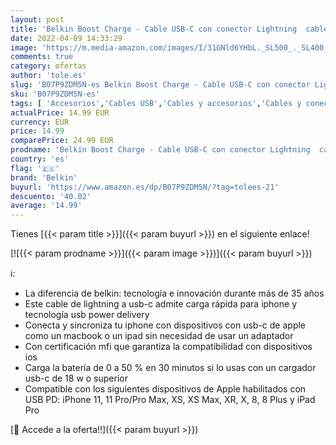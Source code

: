 ```yaml
---
layout: post
title: 'Belkin Boost Charge - Cable USB-C con conector Lightning  cable con certificación MFi  para iPhone  MacBook  iPad  cable de carga rápida USB-C a Lightning  1 2 m   negro'
date: 2022-04-09 14:33:29
image: 'https://m.media-amazon.com/images/I/31GNld6YHbL._SL500_._SL400_.jpg'
comments: true
category: ofertas
author: 'tole.es'
slug: 'B07P9ZDM5N-es Belkin Boost Charge - Cable USB-C con conector Lightning...'
sku: 'B07P9ZDM5N-es'
tags: [ 'Accesorios','Cables USB','Cables y accesorios','Cables y conectores','Informática','belkin','ipad','iphone', ]
actualPrice: 14.99 EUR
currency: EUR
price: 14.99
comparePrice: 24.99 EUR
prodname: 'Belkin Boost Charge - Cable USB-C con conector Lightning  cable con certificación MFi  para iPhone  MacBook  iPad  cable de carga rápida USB-C a Lightning  1 2 m   negro'
country: 'es'
flag: '🇪🇸'
brand: 'Belkin'
buyurl: 'https://www.amazon.es/dp/B07P9ZDM5N/?tag=tolees-21'
descuento: '40.02'
average: '14.99'
---
```


Tienes [{{< param title >}}]({{< param buyurl >}}) en el siguiente enlace!

[![{{< param prodname >}}]({{< param image >}})]({{< param buyurl >}})

ℹ️:

- La diferencia de belkin: tecnología e innovación durante más de 35 años
- Este cable de lightning a usb-c admite carga rápida para iphone y tecnología usb power delivery
- Conecta y sincroniza tu iphone con dispositivos con usb-c de apple como un macbook o un ipad sin necesidad de usar un adaptador
- Con certificación mfi que garantiza la compatibilidad con dispositivos ios
- Carga la batería de 0 a 50 % en 30 minutos si lo usas con un cargador usb-c de 18 w o superior
- Compatible con los siguientes dispositivos de Apple habilitados con USB PD: iPhone 11, 11 Pro/Pro Max, XS, XS Max, XR, X, 8, 8 Plus y iPad Pro

[🛒 Accede a la oferta!!]({{< param buyurl >}})
